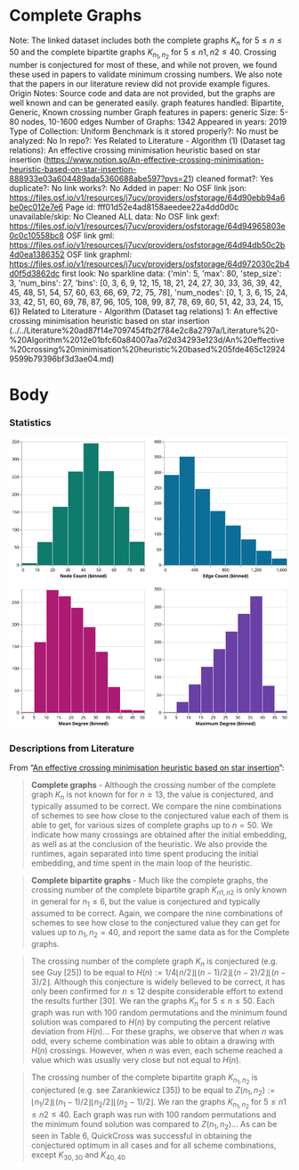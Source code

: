 # Complete Graphs

Note: The linked dataset includes both the complete graphs $K_n$ for $5≤n≤50$ and the complete bipartite graphs $K_{n_1,n_2}$ for $5≤n1,n2≤40$. Crossing number is conjectured for most of these, and while not proven, we found these used in papers to validate minimum crossing numbers. We also note that the papers in our literature review did not provide example figures. 
Origin Notes: Source code and data are not provided, but the graphs are well known and can be generated easily.
graph features handled: Bipartite, Generic, Known crossing number
Graph features in papers: generic
Size: 5-80 nodes, 10-1600 edges
Number of Graphs: 1342
Appeared in years: 2019
Type of Collection: Uniform Benchmark
is it stored properly?: No
must be analyzed: No
In repo?: Yes
Related to Literature - Algorithm (1) (Dataset tag relations): An effective crossing minimisation heuristic based on star insertion (https://www.notion.so/An-effective-crossing-minimisation-heuristic-based-on-star-insertion-888933e03a604489ada5360688abe597?pvs=21)
cleaned format?: Yes
duplicate?: No
link works?: No
Added in paper: No
OSF link json:  https://files.osf.io/v1/resources/j7ucv/providers/osfstorage/64d90ebb94a6be0ec012e7e6
Page id: fff01d52e4ad8158aeedee22a4dd0d0c
unavailable/skip: No
Cleaned ALL data: No
OSF link gexf: https://files.osf.io/v1/resources/j7ucv/providers/osfstorage/64d94965803e0c0c10558bc8
OSF link gml: https://files.osf.io/v1/resources/j7ucv/providers/osfstorage/64d94db50c2b4d0ea1386352
OSF link graphml: https://files.osf.io/v1/resources/j7ucv/providers/osfstorage/64d972030c2b4d0f5d3862dc
first look: No
sparkline data: {'min': 5, 'max': 80, 'step_size': 3, 'num_bins': 27, 'bins': [0, 3, 6, 9, 12, 15, 18, 21, 24, 27, 30, 33, 36, 39, 42, 45, 48, 51, 54, 57, 60, 63, 66, 69, 72, 75, 78], 'num_nodes': [0, 1, 3, 6, 15, 24, 33, 42, 51, 60, 69, 78, 87, 96, 105, 108, 99, 87, 78, 69, 60, 51, 42, 33, 24, 15, 6]}
Related to Literature - Algorithm (Dataset tag relations) 1: An effective crossing minimisation heuristic based on star insertion (../../Literature%20ad87f14e7097454fb2f784e2c8a2797a/Literature%20-%20Algorithm%2012e01bfc60a84007aa7d2d34293e123d/An%20effective%20crossing%20minimisation%20heuristic%20based%205fde465c129249599b79396bf3d3ae04.md)

# Body

### Statistics

![four_in_one.svg](../../../Benchmark%20datasets%2064e0439269f9497799025562a4087ce1/Complete%20Graphs%20202f26621cf34604935433a41b130f10/four_in_one.svg)

### Descriptions from Literature

From “[An effective crossing minimisation heuristic based on star insertion](https://doi.org/10.7155/jgaa.00487)”:

> **Complete graphs** - Although the crossing number of the complete graph $K_n$ is not known for for $n ≥ 13$, the value is conjectured, and typically assumed to be correct. We compare the nine combinations of schemes to see how close to the conjectured value each of them is able to get, for various sizes of complete graphs up to $n = 50$. We indicate how many crossings are obtained after the initial embedding, as well as at the conclusion of the heuristic. We also provide the runtimes, again separated into time spent producing the initial embedding, and time spent in the main loop of the heuristic.
> 

> **Complete bipartite graphs** - Much like the complete graphs, the crossing number of the complete bipartite graph $K_{n1,n2}$ is only known in general for $n_1 ≤ 6$, but the value is conjectured and typically assumed to be correct. Again, we compare the nine combinations of schemes to see how close to the conjectured value they can get for values up to $n_1,n_2 = 40$, and report the same data as for the Complete graphs.
> 

> The crossing number of the complete graph $K_n$ is conjectured (e.g. see Guy [25]) to be equal to
$H(n) := 1/4 \left\lfloor n/2\right\rfloor \left\lfloor (n − 1)/2\right\rfloor \left\lfloor(n − 2)/2\right\rfloor \left\lfloor (n − 3)/2\right\rfloor$.
Although this conjecture is widely believed to be correct, it has only been confirmed for $n ≤ 12$ despite considerable effort to extend the results further [30]. We ran the graphs $K_n$ for $5 ≤ n ≤ 50$. Each graph was run with 100 random permutations and the minimum found solution was compared to $H(n)$ by computing the percent relative deviation from $H(n)$…
For these graphs, we observe that when $n$ was odd, every scheme combination was able to obtain a drawing with $H(n)$ crossings. However, when $n$ was even, each scheme reached a value which was usually very close but not equal to $H(n)$.
> 

> The crossing number of the complete bipartite graph $K_{n_1,n_2}$ is conjectured (e.g. see Zarankiewicz [35]) to be equal to $Z(n_1, n_2) := \left\lfloor n_1/2\right\rfloor \left\lfloor (n_1 − 1)/2\right\rfloor \left\lfloor n_2/2\right\rfloor \left\lfloor (n_2 − 1)/2\right\rfloor$.
We ran the graphs $K_{n_1,n_2}$ for $5 ≤ n1 ≤ n2 ≤ 40$. Each graph was run with 100 random permutations and the minimum found solution was compared to $Z(n_1,n_2)$… As can be seen in Table 6, QuickCross was successful in obtaining the conjectured optimum in all cases and for all scheme combinations, except $K_{30,30}$ and $K_{40,40}$
>
